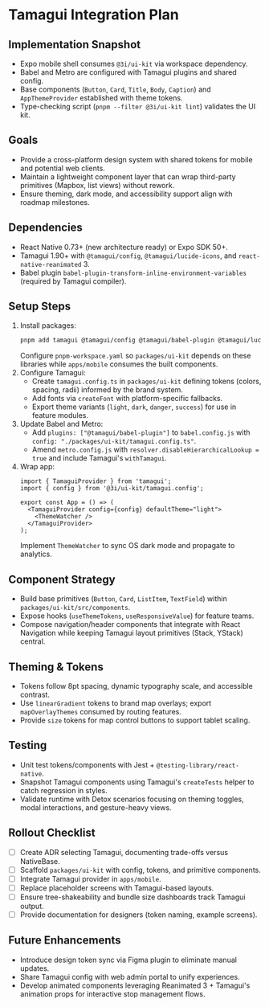 # Tamagui Integration Plan

## Implementation Snapshot
- Expo mobile shell consumes `@3i/ui-kit` via workspace dependency.
- Babel and Metro are configured with Tamagui plugins and shared config.
- Base components (`Button`, `Card`, `Title`, `Body`, `Caption`) and `AppThemeProvider` established with theme tokens.
- Type-checking script (`pnpm --filter @3i/ui-kit lint`) validates the UI kit.

## Goals
- Provide a cross-platform design system with shared tokens for mobile and potential web clients.
- Maintain a lightweight component layer that can wrap third-party primitives (Mapbox, list views) without rework.
- Ensure theming, dark mode, and accessibility support align with roadmap milestones.

## Dependencies
- React Native 0.73+ (new architecture ready) or Expo SDK 50+.
- Tamagui 1.90+ with `@tamagui/config`, `@tamagui/lucide-icons`, and `react-native-reanimated` 3.
- Babel plugin `babel-plugin-transform-inline-environment-variables` (required by Tamagui compiler).

## Setup Steps
1. Install packages:
   ```bash
   pnpm add tamagui @tamagui/config @tamagui/babel-plugin @tamagui/lucide-icons react-native-reanimated react-native-safe-area-context react-native-svg
   ```
   Configure `pnpm-workspace.yaml` so `packages/ui-kit` depends on these libraries while `apps/mobile` consumes the built components.
2. Configure Tamagui:
   - Create `tamagui.config.ts` in `packages/ui-kit` defining tokens (colors, spacing, radii) informed by the brand system.
   - Add fonts via `createFont` with platform-specific fallbacks.
   - Export theme variants (`light`, `dark`, `danger`, `success`) for use in feature modules.
3. Update Babel and Metro:
   - Add `plugins: ["@tamagui/babel-plugin"]` to `babel.config.js` with `config: "./packages/ui-kit/tamagui.config.ts"`.
   - Amend `metro.config.js` with `resolver.disableHierarchicalLookup = true` and include Tamagui's `withTamagui`.
4. Wrap app:
   ```tsx
   import { TamaguiProvider } from 'tamagui';
   import { config } from '@3i/ui-kit/tamagui.config';

   export const App = () => (
     <TamaguiProvider config={config} defaultTheme="light">
       <ThemeWatcher />
     </TamaguiProvider>
   );
   ```
   Implement `ThemeWatcher` to sync OS dark mode and propagate to analytics.

## Component Strategy
- Build base primitives (`Button`, `Card`, `ListItem`, `TextField`) within `packages/ui-kit/src/components`.
- Expose hooks (`useThemeTokens`, `useResponsiveValue`) for feature teams.
- Compose navigation/header components that integrate with React Navigation while keeping Tamagui layout primitives (Stack, YStack) central.

## Theming & Tokens
- Tokens follow 8pt spacing, dynamic typography scale, and accessible contrast.
- Use `linearGradient` tokens to brand map overlays; export `mapOverlayThemes` consumed by routing features.
- Provide `size` tokens for map control buttons to support tablet scaling.

## Testing
- Unit test tokens/components with Jest + `@testing-library/react-native`.
- Snapshot Tamagui components using Tamagui's `createTests` helper to catch regression in styles.
- Validate runtime with Detox scenarios focusing on theming toggles, modal interactions, and gesture-heavy views.

## Rollout Checklist
- [ ] Create ADR selecting Tamagui, documenting trade-offs versus NativeBase.
- [ ] Scaffold `packages/ui-kit` with config, tokens, and primitive components.
- [ ] Integrate Tamagui provider in `apps/mobile`.
- [ ] Replace placeholder screens with Tamagui-based layouts.
- [ ] Ensure tree-shakeability and bundle size dashboards track Tamagui output.
- [ ] Provide documentation for designers (token naming, example screens).

## Future Enhancements
- Introduce design token sync via Figma plugin to eliminate manual updates.
- Share Tamagui config with web admin portal to unify experiences.
- Develop animated components leveraging Reanimated 3 + Tamagui's animation props for interactive stop management flows.
